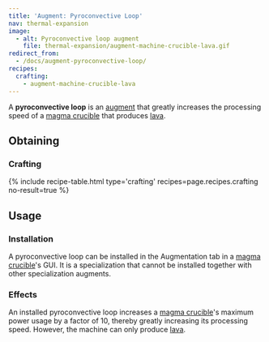 ```yaml
---
title: 'Augment: Pyroconvective Loop'
nav: thermal-expansion
image:
  - alt: Pyroconvective loop augment
    file: thermal-expansion/augment-machine-crucible-lava.gif
redirect_from:
  - /docs/augment-pyroconvective-loop/
recipes:
  crafting:
    - augment-machine-crucible-lava
---
```


A **pyroconvective loop** is an [augment](/docs/augments/) that greatly
increases the processing speed of a [magma crucible](/docs/magma-crucible/) that
produces [lava](https://minecraft.gamepedia.com/Lava).


Obtaining
---------

### Crafting
{% include recipe-table.html type='crafting' recipes=page.recipes.crafting no-result=true %}


Usage
-----

### Installation
A pyroconvective loop can be installed in the Augmentation tab in a [magma
crucible](/docs/magma-crucible/)'s GUI. It is a specialization that cannot be
installed together with other specialization augments.

### Effects
An installed pyroconvective loop increases a [magma
crucible](/docs/magma-crucible/)'s maximum power usage by a factor of 10,
thereby greatly increasing its processing speed. However, the machine can only
produce [lava](https://minecraft.gamepedia.com/Lava).
